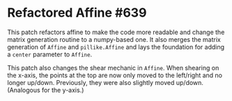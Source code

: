 # Refactored Affine #639

This patch refactors affine to make the code more
readable and change the matrix generation routine to
a numpy-based one. It also merges the matrix
generation of `Affine` and `pillike.Affine` and lays
the foundation for adding a `center` parameter to
`Affine`.

This patch also changes the shear mechanic in
`Affine`. When shearing on the x-axis, the points at
the top are now only moved to the left/right and no
longer up/down. Previously, they were also slightly
moved up/down. (Analogous for the y-axis.)
